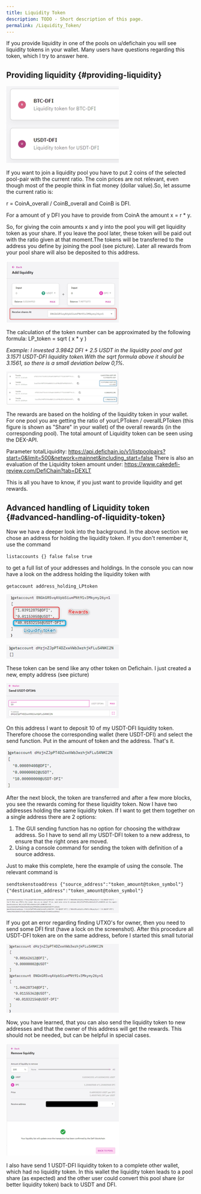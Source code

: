 ```yaml
---
title: Liquidity Token
description: TODO - Short description of this page.
permalink: /Liquidity_Token/
---
```


If you provide liquidity in one of the pools on u/defichain you will see liquidity tokens in your wallet. Many users have questions regarding this token, which I try to answer here.

## Providing liquidity {#providing-liquidity}

![Liquidity token in the DefiChain Wallet](./../media/liquiditytoken_EN_LiquidityTokenApp.png)

If you want to join a liquidity pool you have to put 2 coins of the selected pool-pair with the current ratio. The coin prices are not relevant, even though most of the people think in fiat money (dollar value).So, let assume the current ratio is:

r = CoinA_overall / CoinB_overall and CoinB is DFI.

For a amount of y DFI you have to provide from CoinA the amount x = r \* y.

So, for giving the coin amounts x and y into the pool you will get liquidity token as your share. If you leave the pool later, these token will be paid out with the ratio given at that moment.The tokens will be transferred to the address you define by joining the pool (see picture). Later all rewards from your pool share will also be deposited to this address.

![Selection of address for receiving the liquidity token](./../media/liquiditytoken_EN_AddressReveiveShare.png)

The calculation of the token number can be approximated by the following formula: LP_token = sqrt ( x \* y )

*Example: I invested 3.9842 DFI + 2.5 USDT in the liquidity pool and got 3.1571 USDT-DFI liquidity token.With the sqrt formula above it should be 3.1561, so there is a small deviation below 0,1%.*

![Transactions of providing liquidity and getting liquidity token](./../media/liquiditytoken_EN_TransactionsLTBuy.png)

The rewards are based on the holding of the liquidity token in your wallet. For one pool you are getting the ratio of yourLPToken / overallLPToken (this figure is shown as "Share" in your wallet) of the overall rewards (in the corresponding pool). The total amount of Liquidity token can be seen using the DEX-API.

Parameter totalLiquidity: <https://api.defichain.io/v1/listpoolpairs?start=0&limit=500&network=mainnet&including_start=false> There is also an evaluation of the Liquidity token amount under: <https://www.cakedefi-review.com/DefiChain?tab=DEXLT>

This is all you have to know, if you just want to provide liquidity and get rewards.

## Advanced handling of Liquidity token {#advanced-handling-of-liquidity-token}

Now we have a deeper look into the background. In the above section we chose an address for holding the liquidity token. If you don't remember it, use the command

`listaccounts {} false false true`

to get a full list of your addresses and holdings. In the console you can now have a look on the address holding the liquidity token with

`getaccount address_holding_LPtoken`

![Address holding liquidity token and accumulated rewards](./../media/liquiditytoken_EN_GetaccoutLiquidityToken.png)

![New address for receiving liquidity token](./../media/liquiditytoken_EN_NewAddressLT.png)

These token can be send like any other token on Defichain. I just created a new, empty address (see picture)

![Sending liquidity token to a new address](./../media/liquiditytoken_EN_SendingLiquidityToken.png)

On this address I want to deposit 10 of my USDT-DFI liquidity token. Therefore choose the corresponding wallet (here USDT-DFI) and select the send function. Put in the amount of token and the address. That's it.

![New address with USDT-DFI token and holding the first rewards](./../media/liquiditytoken_EN_NewAddressWithLiquidityToken.png)

After the next block, the token are transferred and after a few more blocks, you see the rewards coming for these liquidity token. Now I have two addresses holding the same liquidity token. If I want to get them together on a single address there are 2 options:

1.  The GUI sending function has no option for choosing the withdraw address. So I have to send all my USDT-DFI token to a new address, to ensure that the right ones are moved.
2.  Using a console command for sending the token with definition of a source address.

Just to make this complete, here the example of using the console. The relevant command is

`sendtokenstoaddress {"source_address":"token_amount@token_symbol"} {"destination_address":"token_amount@token_symbol"}`

![Sending USDT-DFI liquidity token back to 1st address](./../media/liquiditytoken_EN_SendingLTback.png)

If you got an error regarding finding UTXO's for owner, then you need to send some DFI first (have a lock on the screenshot). After this procedure all USDT-DFI token are on the same address, before I started this small tutorial

![All USDT-DFI liquidity together on one address](./../media/liquiditytoken_EN_ResultLTonOneAddress.png)

Now, you have learned, that you can also send the liquidity token to new addresses and that the owner of this address will get the rewards. This should not be needed, but can be helpful in special cases.

![Successful converting of liquidity token back to USDT and DFI](./../media/liquiditytoken_EN_ConvertLTbackToToken.png)

I also have send 1 USDT-DFI liquidity token to a complete other wallet, which had no liquidity token. In this wallet the liquidity token leads to a pool share (as expected) and the other user could convert this pool share (or better liquidity token) back to USDT and DFI.
